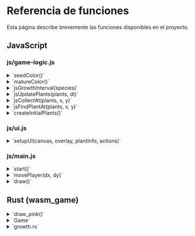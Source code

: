 # Referencia de funciones

Esta página describe brevemente las funciones disponibles en el proyecto.

## JavaScript

### js/game-logic.js
<details><summary>`seedColor()`</summary>

```javascript
export function seedColor() {
  return randomChoice(['brown', 'black']);
}
```

</details>

<details><summary>`matureColor()`</summary>

```javascript
export function matureColor() {
  return randomChoice(['red', 'white', 'blue', 'yellow']);
}
```

</details>

<details><summary>`jsGrowthInterval(species)`</summary>

```javascript
export function jsGrowthInterval(species) {
  switch (species) {
    case 'fast':
      return 1;
    case 'slow':
      return 3600;
    default:
      return 60;
  }
}
```

</details>

<details><summary>`jsUpdatePlants(plants, dt)`</summary>

```javascript
export function jsUpdatePlants(plants, dt) {
  if (!plants) return;
  for (const plant of plants) {
    if (plant.stage >= MATURE_STAGE) continue;
    plant.timer += dt;
    const interval = jsGrowthInterval(plant.species);
    while (plant.stage < MATURE_STAGE && plant.timer >= interval) {
      plant.timer -= interval;
      plant.stage += 1;
      if (plant.stage === 1) {
        plant.color = 'green';
      } else if (plant.stage === MATURE_STAGE) {
        plant.color = matureColor();
      }
    }
  }
}
```

</details>

<details><summary>`jsCollectAt(plants, x, y)`</summary>

```javascript
export function jsCollectAt(plants, x, y) {
  let i = 0;
  let hit = false;
  while (i < plants.length) {
    const p = plants[i];
    const dx = x - p.x;
    const dy = y - p.y;
    if (Math.sqrt(dx * dx + dy * dy) < 20 && p.stage >= MATURE_STAGE) {
      plants.splice(i, 1);
      hit = true;
    } else {
      i++;
    }
  }
  return hit;
}
```

</details>

<details><summary>`jsFindPlantAt(plants, x, y)`</summary>

```javascript
export function jsFindPlantAt(plants, x, y) {
  for (let i = 0; i < plants.length; i++) {
    const p = plants[i];
    const dx = x - p.x;
    const dy = y - p.y;
    if (Math.sqrt(dx * dx + dy * dy) < 20) {
      return i;
    }
  }
  return -1;
}
```

</details>

<details><summary>`createInitialPlants()`</summary>

```javascript
export function createInitialPlants() {
  return [
    { x: 50, y: 50, species: 'fast', stage: 0, timer: 0, color: seedColor() },
    { x: 150, y: 80, species: 'medium', stage: 0, timer: 0, color: seedColor() },
    { x: 80, y: 150, species: 'slow', stage: 0, timer: 0, color: seedColor() }
  ];
}
```

</details>

### js/ui.js
<details><summary>`setupUI(canvas, overlay, plantInfo, actions)`</summary>

```javascript
export function setupUI(canvas, overlay, plantInfo, actions) {
  const { movePlayer, findPlantIndex, getPlantStage, getPlantSpecies } = actions;
  const speed = 5;
  // ...manejo de controles y overlay
}
```

</details>

### js/main.js
<details><summary>`start()`</summary>

```javascript
async function start() {
  const canvas = document.getElementById('game');
  // ...inicialización y bucle principal
}
```

</details>

<details><summary>`movePlayer(dx, dy)`</summary>

```javascript
function movePlayer(dx, dy) {
  if (game) {
    game.move_player(dx, dy);
  } else {
    player.x = Math.max(0, Math.min(canvas.width - playerSize, player.x + dx));
    player.y = Math.max(0, Math.min(canvas.height - playerSize, player.y + dy));
    jsCheckCollisions();
  }
}
```

</details>

<details><summary>`draw()`</summary>

```javascript
function draw() {
  const now = performance.now();
  const dt = (now - lastTime) / 1000;
  lastTime = now;
  // ...actualización y renderizado
  requestAnimationFrame(draw);
}
```

</details>

## Rust (wasm_game)
<details><summary>`draw_pink()`</summary>

```rust
#[wasm_bindgen]
pub fn draw_pink() -> Result<(), JsValue> {
    // ...dibuja fondo rosa
}
```

</details>

<details><summary>`Game`</summary>

```rust
#[wasm_bindgen]
pub struct Game {
    width: f64,
    height: f64,
    player_x: f64,
    player_y: f64,
    plants: Vec<Plant>,
    collected: u32,
}
```

</details>

<details><summary>`growth.rs`</summary>

```rust
pub const MATURE_STAGE: u32 = 5;
pub fn interval_for_species(species: &str) -> f64 { /* ... */ }
pub fn update_plant(plant: &mut Plant, dt: f64) { /* ... */ }
```

</details>
